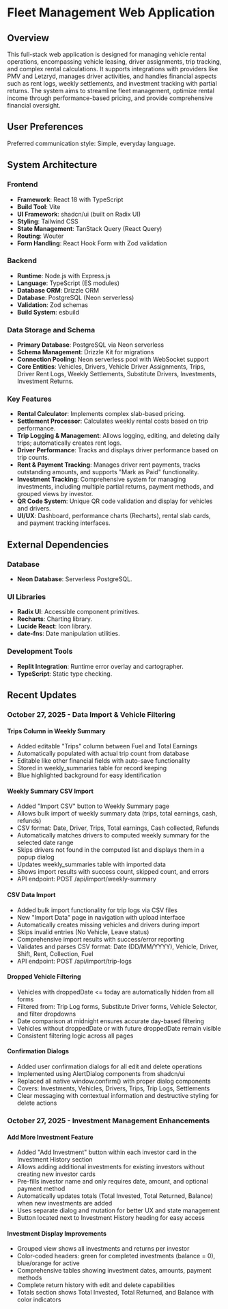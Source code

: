 # Fleet Management Web Application

## Overview
This full-stack web application is designed for managing vehicle rental operations, encompassing vehicle leasing, driver assignments, trip tracking, and complex rental calculations. It supports integrations with providers like PMV and Letzryd, manages driver activities, and handles financial aspects such as rent logs, weekly settlements, and investment tracking with partial returns. The system aims to streamline fleet management, optimize rental income through performance-based pricing, and provide comprehensive financial oversight.

## User Preferences
Preferred communication style: Simple, everyday language.

## System Architecture

### Frontend
- **Framework**: React 18 with TypeScript
- **Build Tool**: Vite
- **UI Framework**: shadcn/ui (built on Radix UI)
- **Styling**: Tailwind CSS
- **State Management**: TanStack Query (React Query)
- **Routing**: Wouter
- **Form Handling**: React Hook Form with Zod validation

### Backend
- **Runtime**: Node.js with Express.js
- **Language**: TypeScript (ES modules)
- **Database ORM**: Drizzle ORM
- **Database**: PostgreSQL (Neon serverless)
- **Validation**: Zod schemas
- **Build System**: esbuild

### Data Storage and Schema
- **Primary Database**: PostgreSQL via Neon serverless
- **Schema Management**: Drizzle Kit for migrations
- **Connection Pooling**: Neon serverless pool with WebSocket support
- **Core Entities**: Vehicles, Drivers, Vehicle Driver Assignments, Trips, Driver Rent Logs, Weekly Settlements, Substitute Drivers, Investments, Investment Returns.

### Key Features
- **Rental Calculator**: Implements complex slab-based pricing.
- **Settlement Processor**: Calculates weekly rental costs based on trip performance.
- **Trip Logging & Management**: Allows logging, editing, and deleting daily trips; automatically creates rent logs.
- **Driver Performance**: Tracks and displays driver performance based on trip counts.
- **Rent & Payment Tracking**: Manages driver rent payments, tracks outstanding amounts, and supports "Mark as Paid" functionality.
- **Investment Tracking**: Comprehensive system for managing investments, including multiple partial returns, payment methods, and grouped views by investor.
- **QR Code System**: Unique QR code validation and display for vehicles and drivers.
- **UI/UX**: Dashboard, performance charts (Recharts), rental slab cards, and payment tracking interfaces.

## External Dependencies

### Database
- **Neon Database**: Serverless PostgreSQL.

### UI Libraries
- **Radix UI**: Accessible component primitives.
- **Recharts**: Charting library.
- **Lucide React**: Icon library.
- **date-fns**: Date manipulation utilities.

### Development Tools
- **Replit Integration**: Runtime error overlay and cartographer.
- **TypeScript**: Static type checking.

## Recent Updates

### October 27, 2025 - Data Import & Vehicle Filtering

#### Trips Column in Weekly Summary
- Added editable "Trips" column between Fuel and Total Earnings
- Automatically populated with actual trip count from database
- Editable like other financial fields with auto-save functionality
- Stored in weekly_summaries table for record keeping
- Blue highlighted background for easy identification

#### Weekly Summary CSV Import
- Added "Import CSV" button to Weekly Summary page
- Allows bulk import of weekly summary data (trips, total earnings, cash, refunds)
- CSV format: Date, Driver, Trips, Total earnings, Cash collected, Refunds
- Automatically matches drivers to computed weekly summary for the selected date range
- Skips drivers not found in the computed list and displays them in a popup dialog
- Updates weekly_summaries table with imported data
- Shows import results with success count, skipped count, and errors
- API endpoint: POST /api/import/weekly-summary

#### CSV Data Import
- Added bulk import functionality for trip logs via CSV files
- New "Import Data" page in navigation with upload interface
- Automatically creates missing vehicles and drivers during import
- Skips invalid entries (No Vehicle, Leave status)
- Comprehensive import results with success/error reporting
- Validates and parses CSV format: Date (DD/MM/YYYY), Vehicle, Driver, Shift, Rent, Collection, Fuel
- API endpoint: POST /api/import/trip-logs

#### Dropped Vehicle Filtering
- Vehicles with droppedDate <= today are automatically hidden from all forms
- Filtered from: Trip Log forms, Substitute Driver forms, Vehicle Selector, and filter dropdowns
- Date comparison at midnight ensures accurate day-based filtering
- Vehicles without droppedDate or with future droppedDate remain visible
- Consistent filtering logic across all pages

#### Confirmation Dialogs
- Added user confirmation dialogs for all edit and delete operations
- Implemented using AlertDialog components from shadcn/ui
- Replaced all native window.confirm() with proper dialog components
- Covers: Investments, Vehicles, Drivers, Trips, Trip Logs, Settlements
- Clear messaging with contextual information and destructive styling for delete actions

### October 27, 2025 - Investment Management Enhancements

#### Add More Investment Feature
- Added "Add Investment" button within each investor card in the Investment History section
- Allows adding additional investments for existing investors without creating new investor cards
- Pre-fills investor name and only requires date, amount, and optional payment method
- Automatically updates totals (Total Invested, Total Returned, Balance) when new investments are added
- Uses separate dialog and mutation for better UX and state management
- Button located next to Investment History heading for easy access

#### Investment Display Improvements
- Grouped view shows all investments and returns per investor
- Color-coded headers: green for completed investments (balance = 0), blue/orange for active
- Comprehensive tables showing investment dates, amounts, payment methods
- Complete return history with edit and delete capabilities
- Totals section shows Total Invested, Total Returned, and Balance with color indicators

